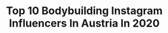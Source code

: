 ---
title: Top 10 Bodybuilding Instagram Influencers In Austria In 2020
description: >-
  Find top bodybuilding Instagram influencers in Austria in 2020. Most popular hashtags: #bodybuilding #workout #instadaily #healthy.
platform: Instagram
profiles:
  - username: "katharina_fitglam"
    fullname: >-
      Katharina Stütz
    location: "Austria"
    followers: 10901
    engagement: 677
    commentsToLikes: 0.045177
    id: ck5cksz42xjx80i11aepzv4ti
    verified: false
    hashtags: "#thegrindneverstops, #progresspics, #summerbodyinprogress, #summerbody"
  - username: "ela__1308"
    fullname: >-
      Ela 🕊
    location: "Austria"
    followers: 21363
    engagement: 730
    commentsToLikes: 0.126362
    id: ckap6ynovhwt50i78koinlnp4
    verified: false
    hashtags: "#dekoideen, #sundayfunday, #leatherleggings, #vogove"
  - username: "_aleksagavrilovic_"
    fullname: >-
      ᴀ ʟ ᴇ ᴋ s ᴀ
    location: "Austria"
    followers: 33180
    engagement: 745
    commentsToLikes: 0.032220
    id: ck6u87zjcpyo40j71e1q00wbx
    verified: false
    hashtags: "#teatro, #bugattichiron, #corona, #traning"
  - username: "katarzyna_czulek"
    fullname: >-
      Katarzyna Czułek
    location: "Austria"
    followers: 253295
    engagement: 110
    commentsToLikes: 0.037137
    id: ck5hhidmw8dsx0i11l652abqo
    verified: false
    hashtags: "#instaphoto, #weekendtime, #husbandandwife, #bestfriends"
  - username: "_coffeeandgains"
    fullname: >-
      Luki 💪🏾☕️
    location: "Austria"
    followers: 6670
    engagement: 561
    commentsToLikes: 0.113935
    id: ckaoyab65gnsn0i78hlm2jua8
    verified: false
    hashtags: "#bodybuilding, #schulter, #positivevibes, #fitnesstrainer"
  - username: "luke_fader"
    fullname: >-
      L U K E F A D E R
    location: "Austria"
    followers: 38018
    engagement: 227
    commentsToLikes: 0.036250
    id: ck6tk3z1n3ykw0j715vceez9m
    verified: false
    hashtags: "#nature, #photooftheday, #winter, #fitfam"
  - username: "marcello.bravo"
    fullname: >-
      Marcello Bravo
    location: "Austria"
    followers: 28033
    engagement: 139
    commentsToLikes: 0.024040
    id: ck5hrv9zkvjft0i11xiouay8v
    verified: false
    hashtags: "#sexyhub, #fashion, #stopwar, #couplegoals"
  - username: "caroline.lena"
    fullname: >-
      Lena Caroline | Vienna
    location: "Austria"
    followers: 10743
    engagement: 344
    commentsToLikes: 0.156805
    id: ck0w4tdkd0bjo0i19ho2fzyd7
    verified: false
    hashtags: "#lips, #blondegirl, #mensfashion, #femalemodel"
  - username: "zj.rob"
    fullname: >-
      ℤ𝕁 ℝ𝕆𝔹 𝔹𝕀ℝℂℍ𝔹𝔸𝕌𝔼ℝ
    location: "Austria"
    followers: 10430
    engagement: 565
    commentsToLikes: 0.042970
    id: ck5q29gtbewo10i11pg9ly5dh
    verified: false
    hashtags: "#heal, #friendship, #quecalor, #craftbeer"
  - username: "sarinaschneider_"
    fullname: >-
      Sarina | 23 🎉
    location: "Austria"
    followers: 9676
    engagement: 676
    commentsToLikes: 0.039469
    id: ck8tbqfndwpk90j78dnofdm74
    verified: false
    hashtags: "#kaiserschmarrn, #gymfood, #liebe, #veganfood"
---